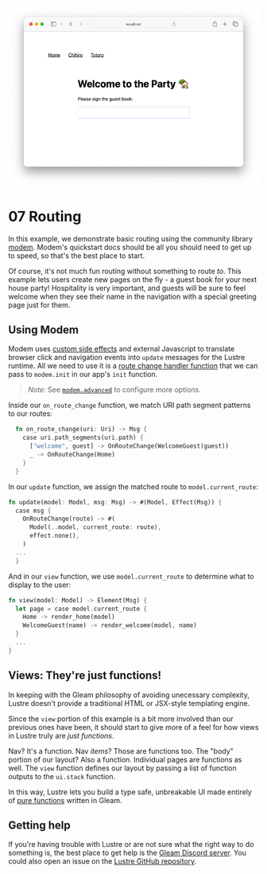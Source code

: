 ![](./header.png)

# 07 Routing

In this example, we demonstrate basic routing using the community library [modem](https://hexdocs.pm/modem/). Modem's quickstart docs should be all you should need to get up to speed, so that's the best place to start.

Of course, it's not much fun routing without something to route _to_. This example lets users create new pages on the fly - a guest book for your next house party! Hospitality is very important, and guests will be sure to feel welcome when they see their name in the navigation with a special greeting page just for them.

## Using Modem

Modem uses [custom side effects](../06-custom-effects/) and external Javascript to translate browser click and navigation events into `update` messages for the Lustre runtime. All we need to use it is a [route change handler function](./src/app.gleam#L59) that we can pass to `modem.init` in our app's `init` function.

> _Note:_ See [`modem.advanced`](https://hexdocs.pm/modem/modem.html#advanced) to configure more options.

Inside our `on_route_change` function, we match URI path segment patterns to our routes:

```rust
  fn on_route_change(uri: Uri) -> Msg {
    case uri.path_segments(uri.path) {
      ["welcome", guest] -> OnRouteChange(WelcomeGuest(guest))
      _ -> OnRouteChange(Home)
    }
  }
```

In our `update` function, we assign the matched route to `model.current_route`:

```rust
fn update(model: Model, msg: Msg) -> #(Model, Effect(Msg)) {
  case msg {
    OnRouteChange(route) -> #(
      Model(..model, current_route: route),
      effect.none(),
    )
  ...
  }
```

And in our `view` function, we use `model.current_route` to determine what to display to the user:

```rust
fn view(model: Model) -> Element(Msg) {
  let page = case model.current_route {
    Home -> render_home(model)
    WelcomeGuest(name) -> render_welcome(model, name)
  }
  ...
}
```

## Views: They're just functions!

In keeping with the Gleam philosophy of avoiding unecessary complexity, Lustre doesn't provide a traditional HTML or JSX-style templating engine.

Since the `view` portion of this example is a bit more involved than our previous ones have been, it should start to give more of a feel for how views in Lustre truly are _just functions_.

Nav? It's a function. Nav _items_? Those are functions too. The "body" portion of our layout? Also a function. Individual pages are functions as well. The `view` function defines our layout by passing a list of function outputs to the `ui.stack` function.

In this way, Lustre lets you build a type safe, unbreakable UI made entirely of [pure functions](https://github.com/lustre-labs/lustre/blob/main/pages/hints/pure-functions.md) written in Gleam.

## Getting help

If you're having trouble with Lustre or are not sure what the right way to do
something is, the best place to get help is the [Gleam Discord server](https://discord.gg/Fm8Pwmy).
You could also open an issue on the [Lustre GitHub repository](https://github.com/lustre-labs/lustre/issues).
